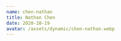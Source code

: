 ```yaml
---
name: chen-nathan
title: Nathan Chen
date: 2020-10-19
avatar: /assets/dynamic/chen-nathan.webp
---
```


